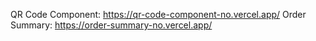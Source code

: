 QR Code Component: https://qr-code-component-no.vercel.app/
Order Summary: https://order-summary-no.vercel.app/
